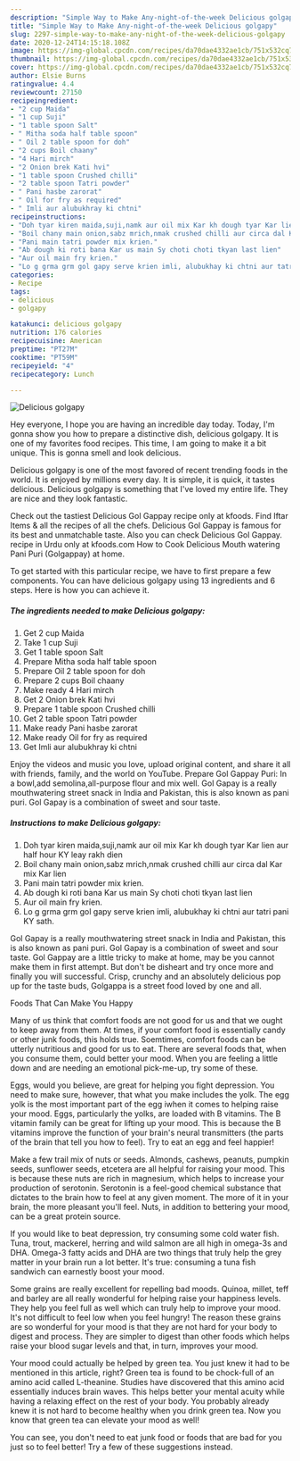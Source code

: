 ```yaml
---
description: "Simple Way to Make Any-night-of-the-week Delicious golgapy"
title: "Simple Way to Make Any-night-of-the-week Delicious golgapy"
slug: 2297-simple-way-to-make-any-night-of-the-week-delicious-golgapy
date: 2020-12-24T14:15:18.108Z
image: https://img-global.cpcdn.com/recipes/da70dae4332ae1cb/751x532cq70/delicious-golgapy-recipe-main-photo.jpg
thumbnail: https://img-global.cpcdn.com/recipes/da70dae4332ae1cb/751x532cq70/delicious-golgapy-recipe-main-photo.jpg
cover: https://img-global.cpcdn.com/recipes/da70dae4332ae1cb/751x532cq70/delicious-golgapy-recipe-main-photo.jpg
author: Elsie Burns
ratingvalue: 4.4
reviewcount: 27150
recipeingredient:
- "2 cup Maida"
- "1 cup Suji"
- "1 table spoon Salt"
- " Mitha soda half table spoon"
- " Oil 2 table spoon for doh"
- "2 cups Boil chaany"
- "4 Hari mirch"
- "2 Onion brek Kati hvi"
- "1 table spoon Crushed chilli"
- "2 table spoon Tatri powder"
- " Pani hasbe zarorat"
- " Oil for fry as required"
- " Imli aur alubukhray ki chtni"
recipeinstructions:
- "Doh tyar kiren maida,suji,namk aur oil mix Kar kh dough tyar Kar lien aur half hour KY leay rakh dien"
- "Boil chany main onion,sabz mrich,nmak crushed chilli aur circa dal Kar mix Kar lien"
- "Pani main tatri powder mix krien."
- "Ab dough ki roti bana Kar us main Sy choti choti tkyan last lien"
- "Aur oil main fry krien."
- "Lo g grma grm gol gapy serve krien imli, alubukhay ki chtni aur tatri pani KY sath."
categories:
- Recipe
tags:
- delicious
- golgapy

katakunci: delicious golgapy 
nutrition: 176 calories
recipecuisine: American
preptime: "PT27M"
cooktime: "PT59M"
recipeyield: "4"
recipecategory: Lunch

---
```



![Delicious golgapy](https://img-global.cpcdn.com/recipes/da70dae4332ae1cb/751x532cq70/delicious-golgapy-recipe-main-photo.jpg)

Hey everyone, I hope you are having an incredible day today. Today, I'm gonna show you how to prepare a distinctive dish, delicious golgapy. It is one of my favorites food recipes. This time, I am going to make it a bit unique. This is gonna smell and look delicious.

Delicious golgapy is one of the most favored of recent trending foods in the world. It is enjoyed by millions every day. It is simple, it is quick, it tastes delicious. Delicious golgapy is something that I've loved my entire life. They are nice and they look fantastic.

Check out the tastiest Delicious Gol Gappay recipe only at kfoods. Find Iftar Items &amp; all the recipes of all the chefs. Delicious Gol Gappay is famous for its best and unmatchable taste. Also you can check Delicious Gol Gappay. recipe in Urdu only at kfoods.com How to Cook Delicious Mouth watering Pani Puri (Golgappay) at home.


To get started with this particular recipe, we have to first prepare a few components. You can have delicious golgapy using 13 ingredients and 6 steps. Here is how you can achieve it.

<!--inarticleads1-->

##### The ingredients needed to make Delicious golgapy:

1. Get 2 cup Maida
1. Take 1 cup Suji
1. Get 1 table spoon Salt
1. Prepare  Mitha soda half table spoon
1. Prepare  Oil 2 table spoon for doh
1. Prepare 2 cups Boil chaany
1. Make ready 4 Hari mirch
1. Get 2 Onion brek Kati hvi
1. Prepare 1 table spoon Crushed chilli
1. Get 2 table spoon Tatri powder
1. Make ready  Pani hasbe zarorat
1. Make ready  Oil for fry as required
1. Get  Imli aur alubukhray ki chtni


Enjoy the videos and music you love, upload original content, and share it all with friends, family, and the world on YouTube. Prepare Gol Gappay Puri: In a bowl,add semolina,all-purpose flour and mix well. Gol Gapay is a really mouthwatering street snack in India and Pakistan, this is also known as pani puri. Gol Gapay is a combination of sweet and sour taste. 

<!--inarticleads2-->

##### Instructions to make Delicious golgapy:

1. Doh tyar kiren maida,suji,namk aur oil mix Kar kh dough tyar Kar lien aur half hour KY leay rakh dien
1. Boil chany main onion,sabz mrich,nmak crushed chilli aur circa dal Kar mix Kar lien
1. Pani main tatri powder mix krien.
1. Ab dough ki roti bana Kar us main Sy choti choti tkyan last lien
1. Aur oil main fry krien.
1. Lo g grma grm gol gapy serve krien imli, alubukhay ki chtni aur tatri pani KY sath.


Gol Gapay is a really mouthwatering street snack in India and Pakistan, this is also known as pani puri. Gol Gapay is a combination of sweet and sour taste. Gol Gappay are a little tricky to make at home, may be you cannot make them in first attempt. But don&#39;t be disheart and try once more and finally you will successful. Crisp, crunchy and an absolutely delicious pop up for the taste buds, Golgappa is a street food loved by one and all. 

Foods That Can Make You Happy


Many of us think that comfort foods are not good for us and that we ought to keep away from them. At times, if your comfort food is essentially candy or other junk foods, this holds true. Soemtimes, comfort foods can be utterly nutritious and good for us to eat. There are several foods that, when you consume them, could better your mood. When you are feeling a little down and are needing an emotional pick-me-up, try some of these.

Eggs, would you believe, are great for helping you fight depression. You need to make sure, however, that what you make includes the yolk. The egg yolk is the most important part of the egg iwhen it comes to helping raise your mood. Eggs, particularly the yolks, are loaded with B vitamins. The B vitamin family can be great for lifting up your mood. This is because the B vitamins improve the function of your brain's neural transmitters (the parts of the brain that tell you how to feel). Try to eat an egg and feel happier!

Make a few trail mix of nuts or seeds. Almonds, cashews, peanuts, pumpkin seeds, sunflower seeds, etcetera are all helpful for raising your mood. This is because these nuts are rich in magnesium, which helps to increase your production of serotonin. Serotonin is a feel-good chemical substance that dictates to the brain how to feel at any given moment. The more of it in your brain, the more pleasant you'll feel. Nuts, in addition to bettering your mood, can be a great protein source.

If you would like to beat depression, try consuming some cold water fish. Tuna, trout, mackerel, herring and wild salmon are all high in omega-3s and DHA. Omega-3 fatty acids and DHA are two things that truly help the grey matter in your brain run a lot better. It's true: consuming a tuna fish sandwich can earnestly boost your mood. 

Some grains are really excellent for repelling bad moods. Quinoa, millet, teff and barley are all really wonderful for helping raise your happiness levels. They help you feel full as well which can truly help to improve your mood. It's not difficult to feel low when you feel hungry! The reason these grains are so wonderful for your mood is that they are not hard for your body to digest and process. They are simpler to digest than other foods which helps raise your blood sugar levels and that, in turn, improves your mood.

Your mood could actually be helped by green tea. You just knew it had to be mentioned in this article, right? Green tea is found to be chock-full of an amino acid called L-theanine. Studies have discovered that this amino acid essentially induces brain waves. This helps better your mental acuity while having a relaxing effect on the rest of your body. You probably already knew it is not hard to become healthy when you drink green tea. Now you know that green tea can elevate your mood as well!

You can see, you don't need to eat junk food or foods that are bad for you just so to feel better! Try  a few  of  these  suggestions  instead.

